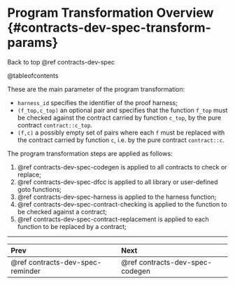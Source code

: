 # Program Transformation Overview {#contracts-dev-spec-transform-params}

Back to top @ref contracts-dev-spec

@tableofcontents

These are the main parameter of the program transformation:

- `harness_id` specifies the identifier of the proof harness;
- `(f_top,c_top)` an optional pair and specifies that
  the function `f_top` must be checked against the contract carried by function
  `c_top`, by the pure contract `contract::c_top`.
- `(f,c)` a possibly empty set of pairs where each `f` must be replaced
  with the contract carried by function `c`, i.e. by the pure contract `contract::c`.

The program transformation steps are applied as follows:
1. @ref contracts-dev-spec-codegen is applied to all contracts to check or replace;
2. @ref contracts-dev-spec-dfcc is applied to all library or user-defined goto functions;
3. @ref contracts-dev-spec-harness is applied to the harness function;
4. @ref contracts-dev-spec-contract-checking is applied to the function to be checked against a contract;
5. @ref contracts-dev-spec-contract-replacement is applied to each function to be replaced by a contract;

---
 Prev | Next
:-----|:------
 @ref contracts-dev-spec-reminder | @ref contracts-dev-spec-codegen

